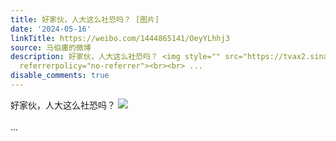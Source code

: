 ```yaml
---
title: 好家伙，人大这么社恐吗？ [图片]
date: '2024-05-16'
linkTitle: https://weibo.com/1444865141/OeyYLhhj3
source: 马伯庸的微博
description: 好家伙，人大这么社恐吗？ <img style="" src="https://tvax2.sinaimg.cn/large/001zMvqtly1hprhm58ccvj62c0340u0y02.jpg"
  referrerpolicy="no-referrer"><br><br> ...
disable_comments: true
---
```

好家伙，人大这么社恐吗？ <img style="" src="https://tvax2.sinaimg.cn/large/001zMvqtly1hprhm58ccvj62c0340u0y02.jpg" referrerpolicy="no-referrer"><br><br> ...